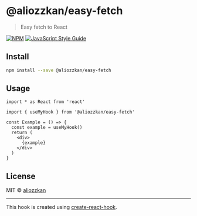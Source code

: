 # @aliozzkan/easy-fetch

> Easy fetch to React

[![NPM](https://img.shields.io/npm/v/@aliozzkan/easy-fetch.svg)](https://www.npmjs.com/package/@aliozzkan/easy-fetch) [![JavaScript Style Guide](https://img.shields.io/badge/code_style-standard-brightgreen.svg)](https://standardjs.com)

## Install

```bash
npm install --save @aliozzkan/easy-fetch
```

## Usage

```tsx
import * as React from 'react'

import { useMyHook } from '@aliozzkan/easy-fetch'

const Example = () => {
  const example = useMyHook()
  return (
    <div>
      {example}
    </div>
  )
}
```

## License

MIT © [aliozzkan](https://github.com/aliozzkan)

---

This hook is created using [create-react-hook](https://github.com/hermanya/create-react-hook).
